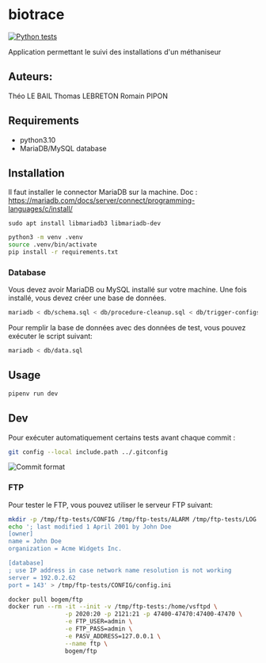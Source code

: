 # biotrace

[![Python tests](https://github.com/TLBail/biotrace/actions/workflows/modbus-tests.yml/badge.svg)](https://github.com/TLBail/biotrace/actions/workflows/modbus-tests.yml)

Application permettant le suivi des installations d'un méthaniseur

## Auteurs:

Théo LE BAIL
Thomas LEBRETON
Romain PIPON

## Requirements

- python3.10
- MariaDB/MySQL database

## Installation

Il faut installer le connector MariaDB sur la machine.
Doc : https://mariadb.com/docs/server/connect/programming-languages/c/install/

`sudo apt install libmariadb3 libmariadb-dev`

```bash
python3 -m venv .venv
source .venv/bin/activate
pip install -r requirements.txt
```

### Database

Vous devez avoir MariaDB ou MySQL installé sur votre machine.
Une fois installé, vous devez créer une base de données.

```bash
mariadb < db/schema.sql < db/procedure-cleanup.sql < db/trigger-configs.sql
```

Pour remplir la base de données avec des données de test, vous pouvez exécuter le script suivant:

```bash
mariadb < db/data.sql
```

## Usage

```bash
pipenv run dev
```

## Dev

Pour exécuter automatiquement certains tests avant chaque commit :

```sh
git config --local include.path ../.gitconfig
```

![Commit format](https://gitlab.univ-nantes.fr/E202864E/polyhash-2022/-/raw/main/docs/commit_format.png)

### FTP

Pour tester le FTP, vous pouvez utiliser le serveur FTP suivant:

```bash
mkdir -p /tmp/ftp-tests/CONFIG /tmp/ftp-tests/ALARM /tmp/ftp-tests/LOG /tmp/ftp-tests/BIN /tmp/ftp-tests/CERT /tmp/ftp-tests/DATA /tmp/ftp-tests/CMD /tmp/ftp-tests/DEF /tmp/ftp-tests/SCRIPT
echo '; last modified 1 April 2001 by John Doe
[owner]
name = John Doe
organization = Acme Widgets Inc.

[database]
; use IP address in case network name resolution is not working
server = 192.0.2.62   
port = 143' > /tmp/ftp-tests/CONFIG/config.ini
```

```bash
docker pull bogem/ftp
docker run --rm -it --init -v /tmp/ftp-tests:/home/vsftpd \
				-p 2020:20 -p 2121:21 -p 47400-47470:47400-47470 \
				-e FTP_USER=admin \
				-e FTP_PASS=admin \
				-e PASV_ADDRESS=127.0.0.1 \
				--name ftp \ 
				bogem/ftp
```
